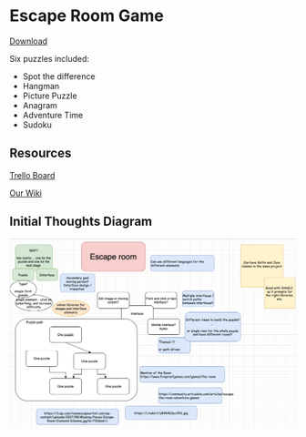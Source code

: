 # Escape Room Game

[Download](https://github.com/its-intricate/Puzzle_Team_Final_Project/raw/master/app-release.apk)

Six puzzles included:
- Spot the difference
- Hangman
- Picture Puzzle
- Anagram
- Adventure Time
- Sudoku

## Resources
[Trello Board](https://trello.com/b/MpSqODxX/puzzle-team)

[Our Wiki](https://github.com/its-intricate/Puzzle_Team_Final_Project/wiki)

## Initial Thoughts Diagram

![Initial Thoughts](./initial_thoughts.png)
